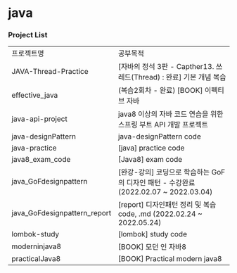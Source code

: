 # java
### Project List
| | |
|-|-|
|프로젝트명|공부목적|
|JAVA-Thread-Practice|[자바의 정석 3판 - Capther13. 쓰레드(Thread) : 완료] 기본 개념 복습|
|effective_java|(복습2회차 - 완료) [BOOK] 이펙티브 자바|
|java-api-project|java8 이상의 자바 코드 연습을 위한 스프링 부트 API 개발 프로젝트|
|java-designPattern|java-designPattern code|
|java-practice|[java] practice code|
|java8_exam_code|[Java8] exam code|
|java_GoFdesignpattern|[완강-강의] 코딩으로 학습하는 GoF의 디자인 패턴 - 수강완료 (2022.02.07 ~ 2022.03.04)|
|java_GoFdesignpattern_report|[report] 디자인패턴 정리 및 복습 code, .md (2022.02.24 ~ 2022.05.24)|
|lombok-study|[lombok] study code|
|moderninjava8|[BOOK] 모던 인 자바8|
|practicalJava8|[BOOK] Practical modern java8|

